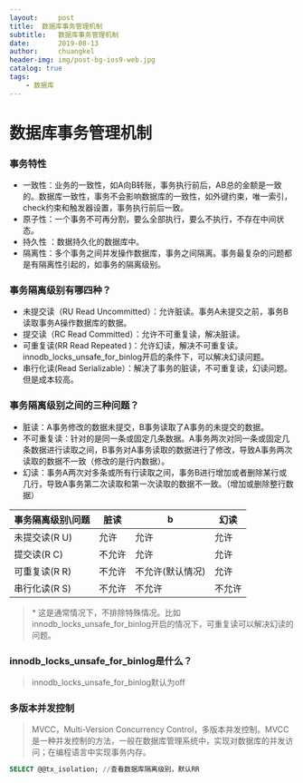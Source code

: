 ```yaml
---
layout:     post
title:	数据库事务管理机制
subtitle: 	数据库事务管理机制
date:       2019-08-13
author:     chuangkel
header-img: img/post-bg-ios9-web.jpg
catalog: true
tags:
    - 数据库
---
```


# 数据库事务管理机制

### 事务特性

* 一致性：业务的一致性，如A向B转账，事务执行前后，AB总的金额是一致的。数据库一致性，事务不会影响数据库的一致性，如外键约束，唯一索引，check约束和触发器设置，事务执行前后一致。
* 原子性：一个事务不可再分割，要么全部执行，要么不执行，不存在中间状态。
* 持久性 ：数据持久化的数据库中。
* 隔离性：多个事务之间并发操作数据库，事务之间隔离。事务最复杂的问题都是有隔离性引起的，如事务的隔离级别。

### 事务隔离级别有哪四种？

* 未提交读（RU Read Uncommitted）：允许脏读。事务A未提交之前，事务B读取事务A操作数据库的数据。
* 提交读（RC Read Committed）：允许不可重复读，解决脏读。
* 可重复读(RR Read Repeated )：允许幻读，解决不可重复读。innodb_locks_unsafe_for_binlog开启的条件下，可以解决幻读问题。
* 串行化读(Read Serializable）：解决了事务的脏读，不可重复读，幻读问题。但是成本较高。

### 事务隔离级别之间的三种问题？

* 脏读：A事务修改的数据未提交，B事务读取了A事务的未提交的数据。
* 不可重复读：针对的是同一条或固定几条数据。A事务两次对同一条或固定几条数据进行读取之间，B事务对A事务读取的数据进行了修改，导致A事务两次读取的数据不一致（修改的是行内数据）。
* 幻读：事务A两次对多条或所有行读取之间，事务B进行增加或者删除某行或几行，导致A事务第二次读取和第一次读取的数据不一致。（增加或删除整行数据）

| 事务隔离级别\问题 | 脏读   | b                | 幻读   |
| ----------------- | ------ | ---------------- | ------ |
| 未提交读(R U)     | 允许   | 允许             | 允许   |
| 提交读(R C)       | 不允许 | 允许             | 允许   |
| 可重复读(R R)     | 不允许 | 不允许(默认情况) | 允许   |
| 串行化读(R S)     | 不允许 | 不允许           | 不允许 |

> \* 这是通常情况下，不排除特殊情况。比如innodb_locks_unsafe_for_binlog开启的情况下，可重复读可以解决幻读的问题。

### innodb_locks_unsafe_for_binlog是什么？

> innodb_locks_unsafe_for_binlog默认为off





### 多版本并发控制 

> MVCC，Multi-Version Concurrency Control，多版本并发控制。MVCC 是一种并发控制的方法，一般在数据库管理系统中，实现对数据库的并发访问；在编程语言中实现事务内存。



```sql
SELECT @@tx_isolation; //查看数据库隔离级别，默认RR
```


